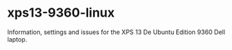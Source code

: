 # xps13-9360-linux
Information, settings and issues for the XPS 13 De Ubuntu Edition 9360 Dell laptop.
